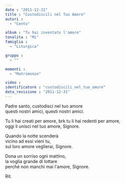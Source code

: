 ```yaml
---
date : "2011-12-31"
title : "Custodiscili nel Tuo Amore"
autori : 
  - "Cento"

album : "Tu hai inventato l'amore"
tonalita : "Mi"
famiglia : 
  - "Liturgica"

gruppo : 
  - ""

momenti : 
  - "Matrimonio"

video : 
identificatore : "custodiscili_nel_tuo_amore"
data_revisione : "2011-12-31"
---
```

  
  
Padre santo, custodisci nel tuo amore  
questi nostri amici, questi nostri amici.   
  
  
Tu li hai creati per amore, brk tu li hai redenti per amore,  
oggi li unisci nel tuo amore, Signore.  
  
  
  
  
  
  
  
  
  
Quando la notte scenderà  
vicino ad essi vieni tu,  
sul loro amore veglierai, Signore.  
  
  
  
  
  
  
  
  
  
Dona un sorriso ogni mattino,  
la voglia grande di lottare  
perché non manchi mai l'amore, Signore.  
  
  
   
Rit.   
  
  
  
  
  
